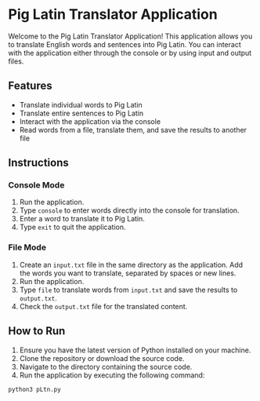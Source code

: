 # Pig Latin Translator Application

Welcome to the Pig Latin Translator Application! This application allows you to translate English words and sentences into Pig Latin. You can interact with the application either through the console or by using input and output files.

## Features

- Translate individual words to Pig Latin
- Translate entire sentences to Pig Latin
- Interact with the application via the console
- Read words from a file, translate them, and save the results to another file

## Instructions

### Console Mode

1. Run the application.
2. Type `console` to enter words directly into the console for translation.
3. Enter a word to translate it to Pig Latin.
4. Type `exit` to quit the application.

### File Mode

1. Create an `input.txt` file in the same directory as the application. Add the words you want to translate, separated by spaces or new lines.
2. Run the application.
3. Type `file` to translate words from `input.txt` and save the results to `output.txt`.
4. Check the `output.txt` file for the translated content.

## How to Run

1. Ensure you have the latest version of Python installed on your machine.
2. Clone the repository or download the source code.
3. Navigate to the directory containing the source code.
4. Run the application by executing the following command:

```bash
python3 pLtn.py